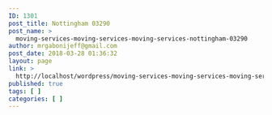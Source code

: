 ```yaml
---
ID: 1301
post_title: Nottingham 03290
post_name: >
  moving-services-moving-services-moving-services-nottingham-03290
author: mrgabonijeff@gmail.com
post_date: 2018-03-28 01:36:32
layout: page
link: >
  http://localhost/wordpress/moving-services-moving-services-moving-services-nottingham-03290/
published: true
tags: [ ]
categories: [ ]
---
```

